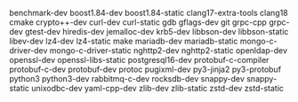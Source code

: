 benchmark-dev
boost1.84-dev
boost1.84-static
clang17-extra-tools
clang18
cmake
crypto++-dev
curl-dev
curl-static
gdb
gflags-dev
git
grpc-cpp
grpc-dev
gtest-dev
hiredis-dev
jemalloc-dev
krb5-dev
libbson-dev
libbson-static
libev-dev
lz4-dev
lz4-static
make
mariadb-dev
mariadb-static
mongo-c-driver-dev
mongo-c-driver-static
nghttp2-dev
nghttp2-static
openldap-dev
openssl-dev
openssl-libs-static
postgresql16-dev
protobuf-c-compiler
protobuf-c-dev
protobuf-dev
protoc
pugixml-dev
py3-jinja2
py3-protobuf
python3
python3-dev
rabbitmq-c-dev
rocksdb-dev
snappy-dev
snappy-static
unixodbc-dev
yaml-cpp-dev
zlib-dev
zlib-static
zstd-dev
zstd-static
